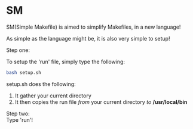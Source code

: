 # SM
SM(Simple Makefile) is aimed to simplify Makefiles, in a new language!

As simple as the language might be, it is also very simple to setup!

Step one:

To setup the 'run' file, simply type the following:
```sh
bash setup.sh
```

setup.sh does the following:
1. It gather your current directory
2. It then copies the run file _from_ your current directory _to_ **/usr/local/bin**

Step two: </br>
Type 'run'!
